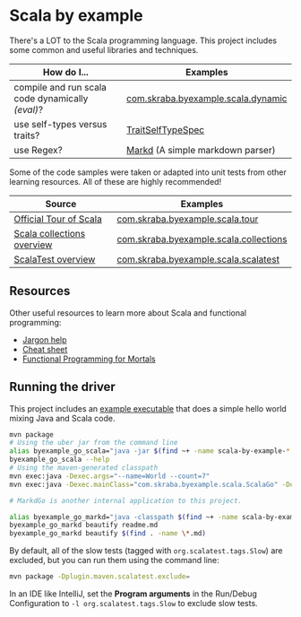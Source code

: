 Scala by example
==============================================================================

There's a LOT to the Scala programming language.  This project includes some common and useful
libraries and techniques.

| How do I...                                      | Examples                                                                                          |
|--------------------------------------------------|---------------------------------------------------------------------------------------------------|
| compile and run scala code dynamically _(eval)_? | [com.skraba.byexample.scala.dynamic](src/test/scala/com/skraba/byexample/scala/dynamic/)          |
| use self-types versus traits?                    | [TraitSelfTypeSpec](src/test/scala/com/skraba/byexample/scala/TraitSelfTypeSpec.scala)            |
| use Regex?                                       | [Markd](src/main/scala/com/skraba/byexample/scala/markd/MarkdGo.scala) (A simple markdown parser) |

Some of the code samples were taken or adapted into unit tests from other learning resources.  All
of these are highly recommended!

| Source                                                                                            | Examples                                                                                         |
|---------------------------------------------------------------------------------------------------|--------------------------------------------------------------------------------------------------|
| [Official Tour of Scala](https://docs.scala-lang.org/tour/tour-of-scala.html)                     | [com.skraba.byexample.scala.tour](src/test/scala/com/skraba/byexample/scala/tour/)               |
| [Scala collections overview](https://docs.scala-lang.org/overviews/collections/introduction.html) | [com.skraba.byexample.scala.collections](src/test/scala/com/skraba/byexample/scala/collections/) |
| [ScalaTest overview](https://www.scalatest.org/user_guide)                                        | [com.skraba.byexample.scala.scalatest](src/test/scala/com/skraba/byexample/scala/scalatest/)     |

Resources
------------------------------------------------------------------------------

Other useful resources to learn more about Scala and functional programming:

* [Jargon help](https://github.com/hemanth/functional-programming-jargon)
* [Cheat sheet](https://docs.scala-lang.org/cheatsheets/)
* [Functional Programming for Mortals](https://leanpub.com/fpmortals)

Running the driver
------------------------------------------------------------------------------

This project includes an [example executable](src/main/java/com/skraba/byexample/scala/JavaScalaGo.java)
that does a simple hello world mixing Java and Scala code.

```bash
mvn package
# Using the uber jar from the command line
alias byexample_go_scala="java -jar $(find ~+ -name scala-by-example-*.jar)"
byexample_go_scala --help
# Using the maven-generated classpath
mvn exec:java -Dexec.args="--name=World --count=7"
mvn exec:java -Dexec.mainClass="com.skraba.byexample.scala.ScalaGo" -Dexec.args="--name=world --count=7" 

# MarkdGo is another internal application to this project.

alias byexample_go_markd="java -classpath $(find ~+ -name scala-by-example-*.jar) com.skraba.byexample.scala.markd.MarkdGo"
byexample_go_markd beautify readme.md
byexample_go_markd beautify $(find . -name \*.md)
```

By default, all of the slow tests (tagged with `org.scalatest.tags.Slow`) are excluded, but you can run them using the command line:

```bash
mvn package -Dplugin.maven.scalatest.exclude=
```

In an IDE like IntelliJ, set the **Program arguments** in the Run/Debug Configuration to `-l org.scalatest.tags.Slow` to exclude slow tests.
